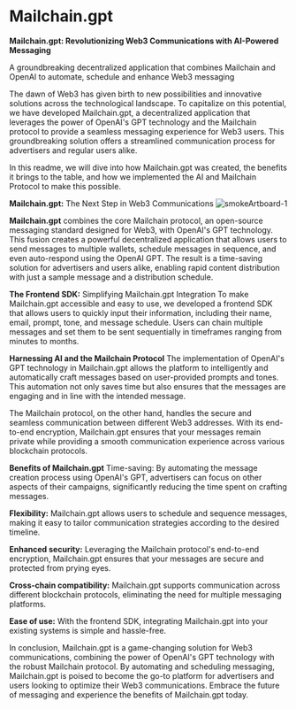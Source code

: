 # Mailchain.gpt
**Mailchain.gpt: Revolutionizing Web3 Communications with AI-Powered Messaging**

A groundbreaking decentralized application that combines Mailchain and OpenAI to automate, schedule and enhance Web3 messaging

The dawn of Web3 has given birth to new possibilities and innovative solutions across the technological landscape. To capitalize on this potential, we have developed Mailchain.gpt, a decentralized application that leverages the power of OpenAI's GPT technology and the Mailchain protocol to provide a seamless messaging experience for Web3 users. This groundbreaking solution offers a streamlined communication process for advertisers and regular users alike.

In this readme, we will dive into how Mailchain.gpt was created, the benefits it brings to the table, and how we implemented the AI and Mailchain Protocol to make this possible.

**Mailchain.gpt:** The Next Step in Web3 Communications
![smokeArtboard-1](https://user-images.githubusercontent.com/90069572/232109152-abc3a7c1-f6a7-44d0-b6a0-f57b696ed19f.png)

**Mailchain.gpt** combines the core Mailchain protocol, an open-source messaging standard designed for Web3, with OpenAI's GPT technology. This fusion creates a powerful decentralized application that allows users to send messages to multiple wallets, schedule messages in sequence, and even auto-respond using the OpenAI GPT. The result is a time-saving solution for advertisers and users alike, enabling rapid content distribution with just a sample message and a distribution schedule.

**The Frontend SDK:** Simplifying Mailchain.gpt Integration
To make Mailchain.gpt accessible and easy to use, we developed a frontend SDK that allows users to quickly input their information, including their name, email, prompt, tone, and message schedule. Users can chain multiple messages and set them to be sent sequentially in timeframes ranging from minutes to months.

**Harnessing AI and the Mailchain Protocol**
The implementation of OpenAI's GPT technology in Mailchain.gpt allows the platform to intelligently and automatically craft messages based on user-provided prompts and tones. This automation not only saves time but also ensures that the messages are engaging and in line with the intended message.

The Mailchain protocol, on the other hand, handles the secure and seamless communication between different Web3 addresses. With its end-to-end encryption, Mailchain.gpt ensures that your messages remain private while providing a smooth communication experience across various blockchain protocols.

**Benefits of Mailchain.gpt**
Time-saving: By automating the message creation process using OpenAI's GPT, advertisers can focus on other aspects of their campaigns, significantly reducing the time spent on crafting messages.

**Flexibility:** Mailchain.gpt allows users to schedule and sequence messages, making it easy to tailor communication strategies according to the desired timeline.

**Enhanced security:** Leveraging the Mailchain protocol's end-to-end encryption, Mailchain.gpt ensures that your messages are secure and protected from prying eyes.

**Cross-chain compatibility:** Mailchain.gpt supports communication across different blockchain protocols, eliminating the need for multiple messaging platforms.

**Ease of use:** With the frontend SDK, integrating Mailchain.gpt into your existing systems is simple and hassle-free.

In conclusion, Mailchain.gpt is a game-changing solution for Web3 communications, combining the power of OpenAI's GPT technology with the robust Mailchain protocol. By automating and scheduling messaging, Mailchain.gpt is poised to become the go-to platform for advertisers and users looking to optimize their Web3 communications. Embrace the future of messaging and experience the benefits of Mailchain.gpt today.
